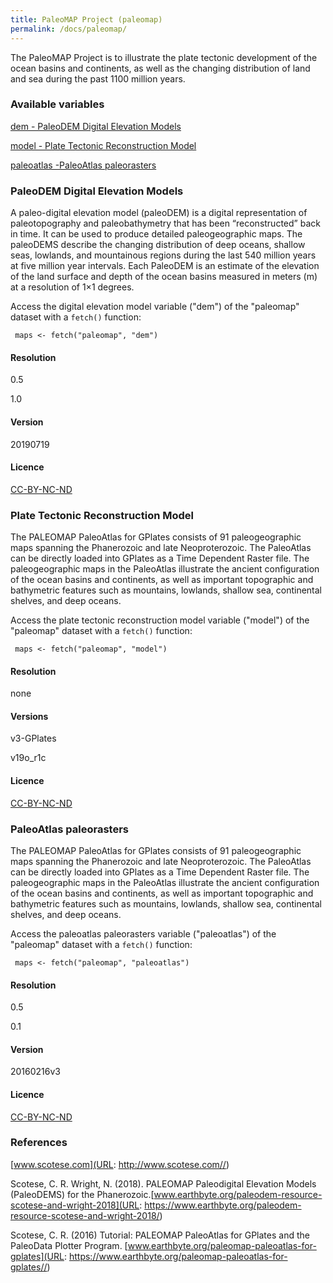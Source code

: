 ```yaml
---
title: PaleoMAP Project (paleomap)
permalink: /docs/paleomap/
---
```

The PaleoMAP Project is to illustrate the plate tectonic development of the ocean basins and continents, as well as the changing distribution of land and sea during the past 1100 million years.



### Available variables 


[dem - PaleoDEM Digital Elevation Models](#paleodem-digital-elevation-models)

[model - Plate Tectonic Reconstruction Model](#plate-tectonic-reconstruction-model)

[paleoatlas -PaleoAtlas paleorasters](#paleoatlas-paleorasters)



### PaleoDEM Digital Elevation Models

A paleo-digital elevation model (paleoDEM) is a digital representation of paleotopography and paleobathymetry that has been “reconstructed” back in time. It can be used to produce detailed paleogeographic maps. The paleoDEMS describe the changing distribution of deep oceans, shallow seas, lowlands, and mountainous regions during the last 540 million years at five million year intervals. Each PaleoDEM is an estimate of the elevation of the land surface and depth of the ocean basins measured in meters (m) at a resolution of 1×1 degrees. 

Access the digital elevation model variable ("dem") of the "paleomap" dataset with a `fetch()` function:

```{r}
 maps <- fetch("paleomap", "dem")

```

#### Resolution 

0.5

1.0

#### Version

20190719

#### Licence

[CC-BY-NC-ND](https://creativecommons.org/licenses/by-nc-nd/2.0/)

### Plate Tectonic Reconstruction Model

The PALEOMAP PaleoAtlas for GPlates consists of 91 paleogeographic maps spanning the Phanerozoic and late Neoproterozoic. The PaleoAtlas can be directly loaded into GPlates as a Time Dependent Raster file. The paleogeographic maps in the PaleoAtlas illustrate the ancient configuration of the ocean basins and continents, as well as important topographic and bathymetric features such as mountains, lowlands, shallow sea, continental shelves, and deep oceans.

Access the plate tectonic reconstruction model variable ("model") of the "paleomap" dataset with a `fetch()` function:

```{r}
 maps <- fetch("paleomap", "model")

```
#### Resolution

none

#### Versions

v3-GPlates

v19o_r1c 

#### Licence


[CC-BY-NC-ND](https://creativecommons.org/licenses/by-nc-nd/2.0/)

### PaleoAtlas paleorasters

The PALEOMAP PaleoAtlas for GPlates consists of 91 paleogeographic maps spanning the Phanerozoic and late Neoproterozoic. The PaleoAtlas can be directly loaded into GPlates as a Time Dependent Raster file. The paleogeographic maps in the PaleoAtlas illustrate the ancient configuration of the ocean basins and continents, as well as important topographic and bathymetric features such as mountains, lowlands, shallow sea, continental shelves, and deep oceans.

Access the paleoatlas paleorasters variable ("paleoatlas") of the "paleomap" dataset with a `fetch()` function:

```{r}
 maps <- fetch("paleomap", "paleoatlas")

```

#### Resolution 

0.5

0.1

#### Version

20160216v3

#### Licence


[CC-BY-NC-ND](https://creativecommons.org/licenses/by-nc-nd/2.0/)


### References

[www.scotese.com](URL: http://www.scotese.com//)

Scotese, C. R. Wright, N. (2018). PALEOMAP Paleodigital Elevation Models (PaleoDEMS) for the Phanerozoic.[www.earthbyte.org/paleodem-resource-scotese-and-wright-2018](URL: https://www.earthbyte.org/paleodem-resource-scotese-and-wright-2018/)

Scotese, C. R. (2016) Tutorial: PALEOMAP PaleoAtlas for GPlates and the PaleoData Plotter Program. [www.earthbyte.org/paleomap-paleoatlas-for-gplates](URL: https://www.earthbyte.org/paleomap-paleoatlas-for-gplates//)